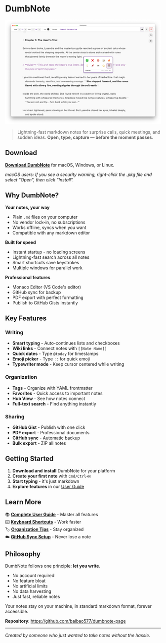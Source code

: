 # DumbNote

![DumbNote Screenshot](assets/images/dumbnote_emoji.png)

> Lightning-fast markdown notes for surprise calls, quick meetings, and sudden ideas. **Open, type, capture — before the moment passes**.

## Download

[**Download DumbNote**](https://github.com/baibao577/dumbnote-page/releases/latest) for macOS, Windows, or Linux.

_macOS users: If you see a security warning, right-click the .pkg file and select "Open", then click "Install"._

## Why DumbNote?

**Your notes, your way**

- Plain `.md` files on your computer
- No vendor lock-in, no subscriptions
- Works offline, syncs when you want
- Compatible with any markdown editor

**Built for speed**

- Instant startup - no loading screens
- Lightning-fast search across all notes
- Smart shortcuts save keystrokes
- Multiple windows for parallel work

**Professional features**

- Monaco Editor (VS Code's editor)
- GitHub sync for backup
- PDF export with perfect formatting
- Publish to GitHub Gists instantly

## Key Features

### Writing

- **Smart typing** - Auto-continues lists and checkboxes
- **Wiki links** - Connect notes with `[[Note Name]]`
- **Quick dates** - Type `@today` for timestamps
- **Emoji picker** - Type `::` for quick emoji
- **Typewriter mode** - Keep cursor centered while writing

### Organization

- **Tags** - Organize with YAML frontmatter
- **Favorites** - Quick access to important notes
- **Hub View** - See how notes connect
- **Full-text search** - Find anything instantly

### Sharing

- **GitHub Gist** - Publish with one click
- **PDF export** - Professional documents
- **GitHub sync** - Automatic backup
- **Bulk export** - ZIP all notes

## Getting Started

1. **Download and install** DumbNote for your platform
2. **Create your first note** with `Cmd/Ctrl+N`
3. **Start typing** - it's just markdown
4. **Explore features** in our [User Guide](user-guide/index.md)

## Learn More

📚 **[Complete User Guide](user-guide/index.md)** - Master all features  
⌨️ **[Keyboard Shortcuts](user-guide/keyboard-shortcuts.md)** - Work faster  
🏷️ **[Organization Tips](user-guide/tags-favorites-hub.md)** - Stay organized  
☁️ **[GitHub Sync Setup](user-guide/github-sync.md)** - Never lose a note

## Philosophy

DumbNote follows one principle: **let you write**.

- No account required
- No feature bloat
- No artificial limits
- No data harvesting
- Just fast, reliable notes

Your notes stay on your machine, in standard markdown format, forever accessible.

**Repository**: https://github.com/baibao577/dumbnote-page

---

_Created by someone who just wanted to take notes without the hassle._
